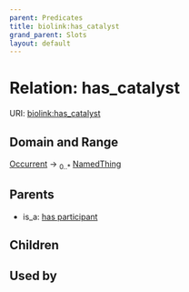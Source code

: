 ```yaml
---
parent: Predicates
title: biolink:has_catalyst
grand_parent: Slots
layout: default
---
```


# Relation: has_catalyst




URI: [biolink:has_catalyst](https://w3id.org/biolink/vocab/has_catalyst)

## Domain and Range

[Occurrent](Occurrent.md) ->  <sub>0..\*</sub> [NamedThing](NamedThing.md)

## Parents

 *  is_a: [has participant](has_participant.md)

## Children


## Used by


